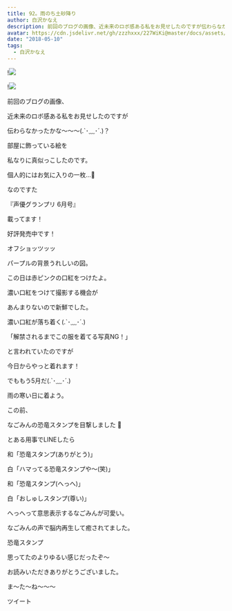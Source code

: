 ```yaml
---
title: 92。雨のち土砂降り
author: 白沢かなえ
description: 前回のブログの画像、近未来のロボ感ある私をお見せしたのですが伝わらなかったかな〜〜〜(.`･﹏･´.)？部屋に飾っている絵を私なりに真似っこした...
avatar: https://cdn.jsdelivr.net/gh/zzzhxxx/227WiKi@master/docs/assets/photo/avatar/kanae.jpg
date: "2018-05-10"
tags:
  - 白沢かなえ
---
```


!![](https://cdn.jsdelivr.net/gh/zzzhxxx/227WiKi-image@master/blog-image/kanae-2018-05-10_1.jpg)

!![](https://cdn.jsdelivr.net/gh/zzzhxxx/227WiKi-image@master/blog-image/kanae-2018-05-10_2.jpg)










前回のブログの画像、




近未来のロボ感ある私をお見せしたのですが



伝わらなかったかな〜〜〜(.`･﹏･´.)？









部屋に飾っている絵を


私なりに真似っこしたのです。









個人的にはお気に入りの一枚…🐄


なのですた



















『声優グランプリ 6月号』





載ってます！


好評発売中です！








オフショッツッッ












パープルの背景うれしいの図。
















この日は赤ピンクの口紅をつけたよ。








濃い口紅をつけて撮影する機会が

あんまりないので新鮮でした。




濃い口紅が落ち着く(.`･﹏･´.)











「解禁されるまでこの服を着てる写真NG！」




と言われていたのですが

今日からやっと着れます！








でももう5月だ(.`･﹏･´.)



雨の寒い日に着よう。





















この前、

なごみんの恐竜スタンプを目撃しました 🦕







とある用事でLINEしたら



和「恐竜スタンプ(ありがとう)」

白「ハマってる恐竜スタンプや〜(笑)」

和「恐竜スタンプ(へっへ)」

白「おしゅしスタンプ(尊い)」




へっへって意思表示するなごみんが可愛い。


なごみんの声で脳内再生して癒されてました。













恐竜スタンプ



思ってたのよりゆるい感じだったぞ〜












お読みいただきありがとうございました。



ま〜た〜ね〜〜〜


ツイート



